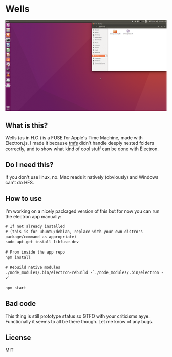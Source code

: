 # Wells

![Wells Screenshot](/docs/anim.gif?raw=true "Wells Screenshot")

## What is this?

Wells (as in H.G.) is a FUSE for Apple's Time Machine, made with Electron.js. I made it because [tmfs](http://manpages.ubuntu.com/manpages/saucy/man1/tmfs.1.html) didn't handle deeply nested folders correctly, and to show what kind of cool stuff can be done with Electron.

## Do I need this?

If you don't use linux, no. Mac reads it natively (obviously) and Windows can't do HFS.

## How to use

I'm working on a nicely packaged version of this but for now you can run the electron app manually:

```
# If not already installed
# (this is for ubuntu/debian, replace with your own distro's package/command as appropriate)
sudo apt-get install libfuse-dev

# From inside the app repo
npm install

# Rebuild native modules
./node_modules/.bin/electron-rebuild -`./node_modules/.bin/electron -v`

npm start
```

## Bad code

This thing is still prototype status so GTFO with your criticisms ayye. Functionally it seems to all be there though. Let me know of any bugs.

## License

MIT
